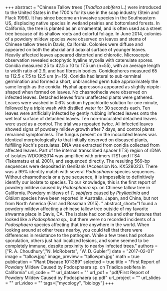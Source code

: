 +++
abstract = "Chinese Tallow trees (*Triadica sebifera* L.) were introduced to the United States in the 1700's for its use in the soap industry (Stein and Flack 1996). It has since become an invasive species in the Southeastern US, displacing native species in wetland prairies and bottomland forests. In California, the tree is planted as an ornamental, and is often used as a street tree because of its shallow roots and colorful foliage. In June 2014, colonies of a powdery mildew species were observed on leaves and stems of Chinese tallow trees in Davis, California. Colonies were diffuse and appeared on both the abaxial and adaxial surface of younger leaves. Heavily affected leaves appeared distorted and chlorotic. Microscopic observation revealed ectophytic hyaline mycelia with catenulate spores. Conidia measured 25 to 42.5 x 10 to 17.5 um (n=55), with an average length to width ratio of 2.9, and had fibrosin bodies. Conidiophores measured 65 to 112.5 x 7.5 to 12.5 um (n=15). Conidia had lateral to sub-terminal germination and formed a short, unbranched germ tube approximately the same length as the conidia. Hyphal appressoria appeared as slightly nipple-shaped when formed on leaves. No chasmothecia were observed on infected leaves. Detached leaves from unaffected plants were gathered. Leaves were washed in 0.6% sodium hypochlorite solution for one minute, followed by a triple wash with distilled water for 30 seconds each. Ten leaves were artificially infected by gently rubbing infected leaves onto the wet leaf surface of detached leaves. Ten non-inoculated detached leaves were used as a control. The trial was repeated twice. All infected leaves showed signs of powdery mildew growth after 7 days, and control plants remained symptomless. The fungus present on the inoculated leaves was identical morphologically to that initially observed on diseased plants, fulfilling Koch's postulates.  DNA was extracted from conidia collected from affected leaves. Part of the internal transcribed spacer (ITS) region of rDNA of isolates WDG062014 was amplified with primers ITS1 and ITS4 (Takamatsu et al. 2001), and sequenced directly.  The resulting 569-bp sequences were deposited in GenBank (Accession No. KX528023). There was a 99% identity match with several *Podosphaera* species sequences.  Without chasmothecia or a type sequence, it is impossible to definitively identify our isolate to species. To our knowledge, this is the first report of powdery mildew caused by *Podosphaera* sp. on Chinese tallow tree in California.  Powdery mildews of *T. sebifera* caused by *Phyllactinia* and *Oidium* species have been reported in Australia, Japan, and China, but not from North America (Farr and Rossman 2015). "
abstract_short="I found a powdery mildew affecting a chinese tallow tree outside of my favorite shwarma place in Davis, CA. The isolate had conidia and other features that looked like a *Podosphaera* sp., but there were no recorded incidents of a *Podosphaera* species affecting that tree anywhere in the world. When looking around at other trees nearby, you could tell that there were differences in resistance to the pathogen. While a few trees had profuse sporulation, others just had localized lesions, and some seemed to be completely immune, despite proximity to nearby infected trees."
authors = ["R. A. Choudhury","N. McRoberts", "W. D. Gubler"]
date = "2017-02-01"
image = "tallow.jpg"
image_preview = "tallowpm.jpg"
math = true
publication = "Plant Disease 101:389"
selected = true
title = "First Report of Powdery Mildew Caused by Podosphaera sp. on Triadica sebifera in California"
url_code = ""
url_dataset = ""
url_pdf = "pdf/First Report of Powdery Mildew Caused by Podosphaera sp.pdf"
url_project = ""
url_slides = ""
url_video = ""
tags=["mycology", "biology"]
+++